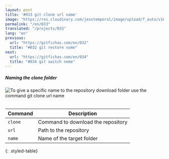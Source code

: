 ```yaml
---
layout: post
title: '#033 git clone url name'
image: "https://res.cloudinary.com/jesstemporal/image/upload/f_auto/v1642878600/gitfichas/en/033/thumbnail_wmonzr.jpg"
permalink: "/en/033"
translated: "/projects/033"
lang: "en"
previous:
  url: "https://gitfichas.com/en/032"
  title: "#032 git restore nome"
next:
  url: "https://gitfichas.com/en/034"
  title: "#034 git switch nome"
---
```

##### Naming the clone folder

<img alt="To give a specific name to the repository download folder use the command git clone url name" src="https://res.cloudinary.com/jesstemporal/image/upload/v1642878600/gitfichas/en/033/full_yfvipy.jpg"><br><br>

| Command | Description |
|---------|-------------|
| `clone` | Command to download the repository |
| `url` | Path to the repository |
| `name` | Name of the target folder |
{: .styled-table}
